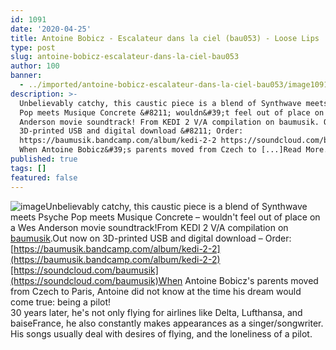```yaml
---
id: 1091
date: '2020-04-25'
title: Antoine Bobicz - Escalateur dans la ciel (bau053) - Loose Lips
type: post
slug: antoine-bobicz-escalateur-dans-la-ciel-bau053
author: 100
banner:
  - ../imported/antoine-bobicz-escalateur-dans-la-ciel-bau053/image1091.jpeg
description: >-
  Unbelievably catchy, this caustic piece is a blend of Synthwave meets Psyche
  Pop meets Musique Concrete &#8211; wouldn&#39;t feel out of place on a Wes
  Anderson movie soundtrack! From KEDI 2 V/A compilation on baumusik. Out now on
  3D-printed USB and digital download &#8211; Order:
  https://baumusik.bandcamp.com/album/kedi-2-2 https://soundcloud.com/baumusik
  When Antoine Bobicz&#39;s parents moved from Czech to [...]Read More...
published: true
tags: []
featured: false
---
```

![image](../../imported/antoine-bobicz-escalateur-dans-la-ciel-bau053/image1091.jpeg)Unbelievably catchy, this caustic piece is a blend of Synthwave meets Psyche Pop meets Musique Concrete – wouldn't feel out of place on a Wes Anderson movie soundtrack!From KEDI 2 V/A compilation on [baumusik](https://www.baumusik.de/).Out now on 3D-printed USB and digital download – Order: [](https://baumusik.bandcamp.com/album/kedi-2-2)[https://baumusik.bandcamp.com/album/kedi-2-2](https://baumusik.bandcamp.com/album/kedi-2-2)[https://soundcloud.com/baumusik](https://soundcloud.com/baumusik)When Antoine Bobicz's parents moved from Czech to Paris, Antoine did not know at the time his dream would come true: being a pilot!  
30 years later, he's not only flying for airlines like Delta, Lufthansa, and baiseFrance, he also constantly makes appearances as a singer/songwriter.  
His songs usually deal with desires of flying, and the loneliness of a pilot.
